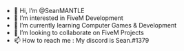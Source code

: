- 👋 Hi, I’m @SeanMANTLE
- 👀 I’m interested in FiveM Development
- 🌱 I’m currently learning Computer Games & Development
- 💞️ I’m looking to collaborate on FiveM  Projects
- 📫 How to reach me : My discord is Sean.#1379

<!---
SeanMANTLE/SeanMANTLE is a ✨ special ✨ repository because its `README.md` (this file) appears on your GitHub profile.
You can click the Preview link to take a look at your changes.
--->
